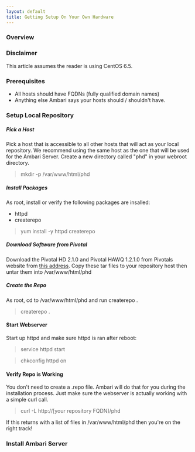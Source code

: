 ```yaml
---
layout: default
title: Getting Setup On Your Own Hardware
---
```


### Overview

### Disclaimer
This article assumes the reader is using CentOS 6.5.

### Prerequisites
* All hosts should have FQDNs (fully qualified domain names)
* Anything else Ambari says your hosts should / shouldn't have.

### Setup Local Repository
##### Pick a Host
Pick a host that is accessible to all other hosts that will act as your local repository. We recommend using the same host as the one that will be used for the Ambari Server. Create a new directory called "phd" in your webroot directory. 
>mkdir -p /var/www/html/phd

##### Install Packages
As root, install or verify the following packages are insalled:
* httpd
* createrepo

>yum install -y httpd createrepo

##### Download Software from Pivotal
Download the Pivotal HD 2.1.0 and Pivotal HAWQ 1.2.1.0 from Pivotals website from [this address](https://network.pivotal.io/products/pivotal-hd). Copy these tar files to your repository host then untar them into /var/www/html/phd

##### Create the Repo
As root, cd to /var/www/html/phd and run createrepo .

>createrepo .

#### Start Webserver
Start up httpd and make sure httpd is ran after reboot:
>service httpd start

>chkconfig httpd on 

#### Verify Repo is Working
You don't need to create a .repo file. Ambari will do that for you during the installation process. Just make sure the webserver is actually working with a simple curl call.
>curl -L http://[your repository FQDN]/phd 

If this returns with a list of files in /var/www/html/phd then you're on the right track!

### Install Ambari Server
